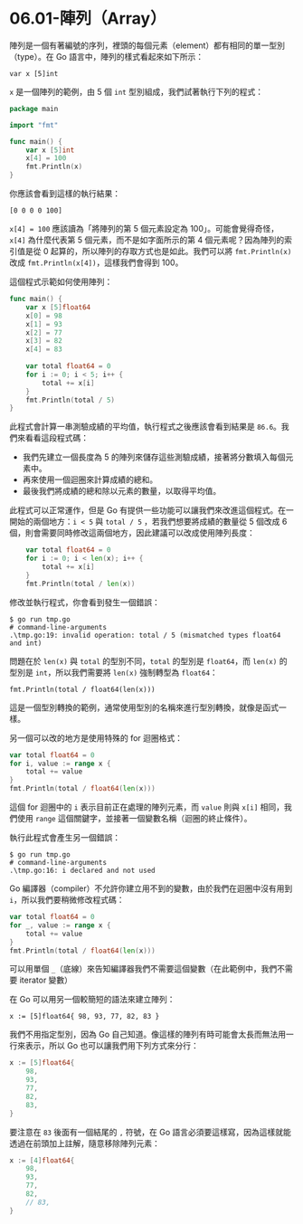 # 06.01-陣列（Array）



陣列是一個有著編號的序列，裡頭的每個元素（element）都有相同的單一型別（type）。在 Go 語言中，陣列的樣式看起來如下所示：

```
var x [5]int
```

`x` 是一個陣列的範例，由 5 個 `int` 型別組成，我們試著執行下列的程式：

```go
package main

import "fmt"

func main() {
    var x [5]int
    x[4] = 100
    fmt.Println(x)
}
```

你應該會看到這樣的執行結果：

```
[0 0 0 0 100]
```

`x[4] = 100` 應該讀為「將陣列的第 5 個元素設定為 100」。可能會覺得奇怪， `x[4]` 為什麼代表第 5 個元素，而不是如字面所示的第 4 個元素呢？因為陣列的索引值是從 0 起算的，所以陣列的存取方式也是如此。我們可以將 `fmt.Println(x)` 改成 `fmt.Println(x[4])`，這樣我們會得到 100。

這個程式示範如何使用陣列：

```go
func main() {
    var x [5]float64
    x[0] = 98
    x[1] = 93
    x[2] = 77
    x[3] = 82
    x[4] = 83
    
    var total float64 = 0
    for i := 0; i < 5; i++ {
        total += x[i]
    }
    fmt.Println(total / 5)
}
```

此程式會計算一串測驗成績的平均值，執行程式之後應該會看到結果是 `86.6`。我們來看看這段程式碼：

* 我們先建立一個長度為 5 的陣列來儲存這些測驗成績，接著將分數填入每個元素中。
* 再來使用一個迴圈來計算成績的總和。
* 最後我們將成績的總和除以元素的數量，以取得平均值。

此程式可以正常運作，但是 Go 有提供一些功能可以讓我們來改進這個程式。在一開始的兩個地方：`i < 5` 與 `total / 5` ，若我們想要將成績的數量從 5 個改成 6個，則會需要同時修改這兩個地方，因此建議可以改成使用陣列長度：

```go
    var total float64 = 0
    for i := 0; i < len(x); i++ {
        total += x[i]
    }
    fmt.Println(total / len(x))
```

修改並執行程式，你會看到發生一個錯誤：

```
$ go run tmp.go
# command-line-arguments
.\tmp.go:19: invalid operation: total / 5 (mismatched types float64 and int)
```

問題在於 `len(x)` 與 `total` 的型別不同，`total` 的型別是 `float64`，而 `len(x)` 的型別是 `int`，所以我們需要將 `len(x)` 強制轉型為 `float64`：

```
fmt.Println(total / float64(len(x)))
```

這是一個型別轉換的範例，通常使用型別的名稱來進行型別轉換，就像是函式一樣。

另一個可以改的地方是使用特殊的 for 迴圈格式：

```go
var total float64 = 0
for i, value := range x {
    total += value
}
fmt.Println(total / float64(len(x)))
```

這個 for 迴圈中的 `i` 表示目前正在處理的陣列元素，而 `value` 則與 `x[i]` 相同，我們使用 `range` 這個關鍵字，並接著一個變數名稱（迴圈的終止條件）。

執行此程式會產生另一個錯誤：

```
$ go run tmp.go
# command-line-arguments
.\tmp.go:16: i declared and not used
```

Go 編譯器（compiler）不允許你建立用不到的變數，由於我們在迴圈中沒有用到 `i`，所以我們要稍微修改程式碼：

```go
var total float64 = 0
for _, value := range x {
    total += value
}
fmt.Println(total / float64(len(x)))
```

可以用單個 `_`（底線）來告知編譯器我們不需要這個變數（在此範例中，我們不需要 iterator 變數）

在 Go 可以用另一個較簡短的語法來建立陣列：

```
x := [5]float64{ 98, 93, 77, 82, 83 }
```

我們不用指定型別，因為 Go 自己知道。像這樣的陣列有時可能會太長而無法用一行來表示，所以 Go 也可以讓我們用下列方式來分行：

```go
x := [5]float64{ 
    98, 
    93, 
    77, 
    82, 
    83,
}
```

要注意在 `83` 後面有一個結尾的  `,`  符號，在 Go 語言必須要這樣寫，因為這樣就能透過在前頭加上註解，隨意移除陣列元素：

```go
x := [4]float64{ 
    98, 
    93, 
    77, 
    82, 
    // 83,
}
```
